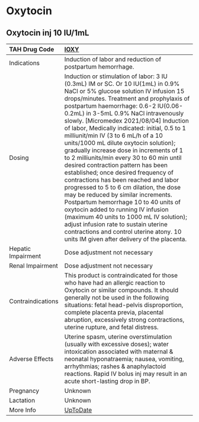 # Oxytocin

## Oxytocin inj 10 IU/1mL

| TAH Drug Code      | [IOXY](https://www.tahsda.org.tw/drugs/hissearch.php?drug_code=IOXY)                                                                                                                                                                                                                                                                                                                                                                                                                                                                                                                                                                                                                                                                                                                                                                                                                                                                                                                   |
|:-------------------|:---------------------------------------------------------------------------------------------------------------------------------------------------------------------------------------------------------------------------------------------------------------------------------------------------------------------------------------------------------------------------------------------------------------------------------------------------------------------------------------------------------------------------------------------------------------------------------------------------------------------------------------------------------------------------------------------------------------------------------------------------------------------------------------------------------------------------------------------------------------------------------------------------------------------------------------------------------------------------------------|
| Indications        | Induction of labor and reduction of postpartum hemorrhage.                                                                                                                                                                                                                                                                                                                                                                                                                                                                                                                                                                                                                                                                                                                                                                                                                                                                                                                             |
| Dosing             | Induction or stimulation of labor: 3 IU (0.3mL) IM or SC. Or 10 IU(1mL) in 0.9% NaCl or 5% glucose solution IV infusion 15 drops/minutes. Treatment and prophylaxis of postpartum haemorrhage: 0.6-2 IU(0.06-0.2mL) in 3-5mL 0.9% NaCl intravenously slowly. [Micromedex 2021/08/04] Induction of labor, Medically indicated: initial, 0.5 to 1 milliunit/min IV (3 to 6 mL/h of a 10 units/1000 mL dilute oxytocin solution); gradually increase dose in increments of 1 to 2 milliunits/min every 30 to 60 min until desired contraction pattern has been established; once desired frequency of contractions has been reached and labor progressed to 5 to 6 cm dilation, the dose may be reduced by similar increments. Postpartum hemorrhage 10 to 40 units of oxytocin added to running IV infusion (maximum 40 units to 1000 mL IV solution); adjust infusion rate to sustain uterine contractions and control uterine atony. 10 units IM given after delivery of the placenta. |
| Hepatic Impairment | Dose adjustment not necessary                                                                                                                                                                                                                                                                                                                                                                                                                                                                                                                                                                                                                                                                                                                                                                                                                                                                                                                                                          |
| Renal Impairment   | Dose adjustment not necessary                                                                                                                                                                                                                                                                                                                                                                                                                                                                                                                                                                                                                                                                                                                                                                                                                                                                                                                                                          |
| Contraindications  | This product is contraindicated for those who have had an allergic reaction to Oxytocin or similar compounds. It should generally not be used in the following situations: fetal head-pelvis disproportion, complete placenta previa, placental abruption, excessively strong contractions, uterine rupture, and fetal distress.                                                                                                                                                                                                                                                                                                                                                                                                                                                                                                                                                                                                                                                       |
| Adverse Effects    | Uterine spasm, uterine overstimulation (usually with excessive doses); water intoxication associated with maternal & neonatal hyponatraemia; nausea, vomiting, arrhythmias; rashes & anaphylactoid reactions. Rapid IV bolus inj may result in an acute short-lasting drop in BP.                                                                                                                                                                                                                                                                                                                                                                                                                                                                                                                                                                                                                                                                                                      |
| Pregnancy          | Unknown                                                                                                                                                                                                                                                                                                                                                                                                                                                                                                                                                                                                                                                                                                                                                                                                                                                                                                                                                                                |
| Lactation          | Unknown                                                                                                                                                                                                                                                                                                                                                                                                                                                                                                                                                                                                                                                                                                                                                                                                                                                                                                                                                                                |
| More Info          | [UpToDate](https://www.uptodate.com/contents/oxytocin-drug-information)                                                                                                                                                                                                                                                                                                                                                                                                                                                                                                                                                                                                                                                                                                                                                                                                                                                                                                                |

